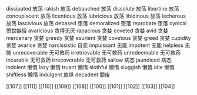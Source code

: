 




dissipated 放荡
rakish 放荡
debauched 放荡
dissolute 放荡
libertine 放荡
concupiscent 放荡
licentious 放荡
lubricious 放荡
libidinous 放荡
lecherous 放荡
lascivious 放荡
debased 堕落
demoralized 堕落
reprobate 堕落
cynical 愤世嫉俗
avaricious 贪得无厌
rapacious 贪婪
coveted 贪婪
avid 贪婪
mercenary 贪婪
greedy 贪婪
esurient 贪婪
covetous 贪婪
greed 贪婪
cupidity 贪婪
avarice 贪婪
narcissistic 自恋
impuissant 无能
impotent 无能
helpless 无能
unrecoverable 无可救药
irretrievable 无可救药
unredeemable 无可救药
incurable 无可救药
irrecoverable 无可救药
sallow 病态
jaundiced 病态
indolent 懒惰
lazy 懒惰
truant 懒惰
slothful 懒惰
sluggish 懒惰
idle 懒惰
shiftless 懒惰
indulgent 放纵
decadent 颓废

[[107]]
[[111]]
[[110]]
[[109]]
[[108]]
[[100]]
[[101]]
[[102]]
[[103]]
[[104]]